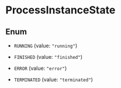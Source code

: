 

# ProcessInstanceState

## Enum


* `RUNNING` (value: `"running"`)

* `FINISHED` (value: `"finished"`)

* `ERROR` (value: `"error"`)

* `TERMINATED` (value: `"terminated"`)



